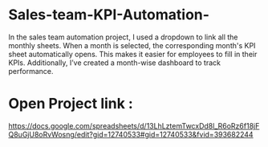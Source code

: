# Sales-team-KPI-Automation-
In the sales team automation project, I used a dropdown to link all the monthly sheets. When a month is selected, the corresponding month's KPI sheet automatically opens. This makes it easier for employees to fill in their KPIs. Additionally, I’ve created a month-wise dashboard to track performance.

# Open Project link : 
https://docs.google.com/spreadsheets/d/13LhLztemTwcxDd8l_R6oRz6f18jFQ8uGjU8oRvWosng/edit?gid=12740533#gid=12740533&fvid=393682244
